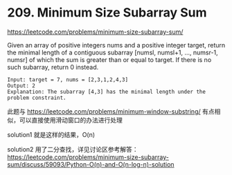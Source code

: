 # 209. Minimum Size Subarray Sum

https://leetcode.com/problems/minimum-size-subarray-sum/

Given an array of positive integers nums and a positive integer target, return the minimal length of a contiguous subarray [numsl, numsl+1, ..., numsr-1, numsr] of which the sum is greater than or equal to target. If there is no such subarray, return 0 instead.

```
Input: target = 7, nums = [2,3,1,2,4,3]
Output: 2
Explanation: The subarray [4,3] has the minimal length under the problem constraint.
```

此题与 https://leetcode.com/problems/minimum-window-substring/ 有点相似，可以直接使用滑动窗口的办法进行处理

solution1 就是这样的结果，O(n)

solution2 用了二分查找，详见讨论区参考解答：https://leetcode.com/problems/minimum-size-subarray-sum/discuss/59093/Python-O(n)-and-O(n-log-n)-solution
